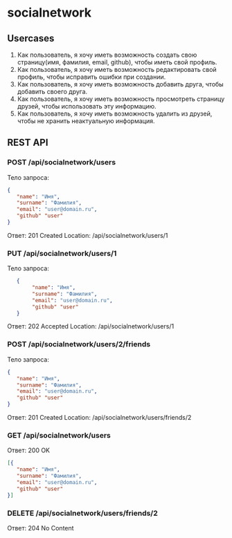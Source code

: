 # socialnetwork

## Usercases
1. Как пользователь, я хочу иметь возможность создать свою страницу(имя, фамилия, email, github), чтобы иметь свой профиль.
1. Как пользователь, я хочу иметь возможность редактировать свой профиль, чтобы исправить ошибки при создании.
1. Как пользователь, я хочу иметь возможность добавить друга, чтобы добавить своего друга.
1. Как пользователь, я хочу иметь возможность просмотреть страницу друзей, чтобы использовать эту информацию.
1. Как пользователь, я хочу иметь возможность удалить из друзей, чтобы не хранить неактуальную информация.

## REST API

### POST /api/socialnetwork/users

Тело запроса:

```json
{
   "name": "Имя",
   "surname": "Фамилия",
   "email": "user@domain.ru",
   "github" "user"
}
```
Ответ: 201 Created
Location: /api/socialnetwork/users/1

### PUT /api/socialnetwork/users/1

Тело запроса:

```json
   {
        "name": "Имя",
        "surname": "Фамилия",
        "email": "user@domain.ru",
        "github" "user"
   }
```
Ответ: 202 Accepted
Location: /api/socialnetwork/users/1

### POST /api/socialnetwork/users/2/friends

Тело запроса:

```json
{
   "name": "Имя",
   "surname": "Фамилия",
   "email": "user@domain.ru",
   "github" "user"
}
```
Ответ: 201 Created
Location: /api/socialnetwork/users/friends/2

### GET /api/socialnetwork/users

Ответ: 200 OK

```json
[{
   "name": "Имя",
   "surname": "Фамилия",
   "email": "user@domain.ru",
   "github" "user"
}]
```

### DELETE /api/socialnetwork/users/friends/2

Ответ: 204 No Content

